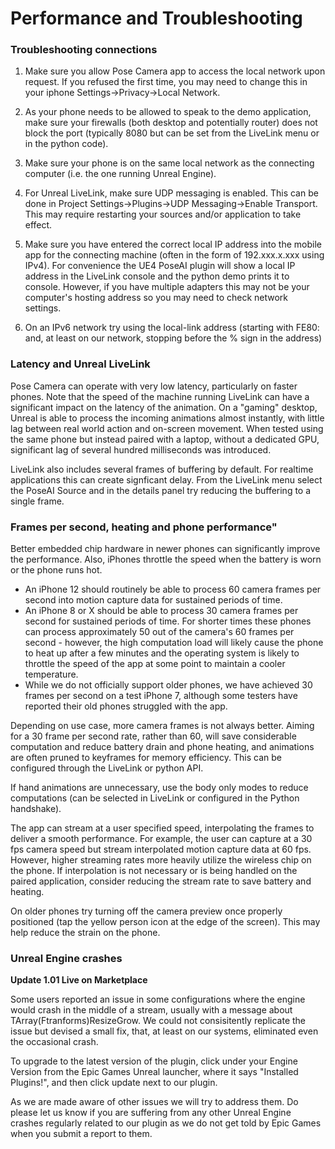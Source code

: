 Performance and Troubleshooting
===

### Troubleshooting connections

1.  ​Make sure you allow Pose Camera app to access the local network upon request. If you refused the first time, you may need to change this in your iphone Settings->Privacy->Local Network.
    
2.  As your phone needs to be allowed to speak to the demo application, make sure your firewalls (both desktop and potentially router) does not block the port (typically 8080 but can be set from the LiveLink menu or in the python code).
    
3.  Make sure your phone is on the same local network as the connecting computer (i.e. the one running Unreal Engine).
    
4.  For Unreal LiveLink, make sure UDP messaging is enabled. This can be done in Project Settings->Plugins->UDP Messaging->Enable Transport. This may require restarting your sources and/or application to take effect.
    
5.  Make sure you have entered the correct local IP address into the mobile app for the connecting machine (often in the form of 192.xxx.x.xxx using IPv4). For convenience the UE4 PoseAI plugin will show a local IP address in the LiveLink console and the python demo prints it to console. However, if you have multiple adapters this may not be your computer's hosting address so you may need to check network settings.
    
6.  On an IPv6 network try using the local-link address (starting with FE80: and, at least on our network, stopping before the % sign in the address)

### Latency and Unreal LiveLink

Pose Camera can operate with very low latency, particularly on faster phones. Note that the speed of the machine running LiveLink can have a significant impact on the latency of the animation. On a "gaming" desktop, Unreal is able to process the incoming animations almost instantly, with little lag between real world action and on-screen movement. When tested using the same phone but instead paired with a laptop, without a dedicated GPU, significant lag of several hundred milliseconds was introduced.

LiveLink also includes several frames of buffering by default. For realtime applications this can create signficant delay. From the LiveLink menu select the PoseAI Source and in the details panel try reducing the buffering to a single frame.

### Frames per second, heating and phone performance"

Better embedded chip hardware in newer phones can significantly improve the performance. Also, iPhones throttle the speed when the battery is worn or the phone runs hot.

-   An iPhone 12 should routinely be able to process 60 camera frames per second into motion capture data for sustained periods of time.
-   An iPhone 8 or X should be able to process 30 camera frames per second for sustained periods of time. For shorter times these phones can process approximately 50 out of the camera's 60 frames per second - however, the high computation load will likely cause the phone to heat up after a few minutes and the operating system is likely to throttle the speed of the app at some point to maintain a cooler temperature.
-   While we do not officially support older phones, we have achieved 30 frames per second on a test iPhone 7, although some testers have reported their old phones struggled with the app.
 
Depending on use case, more camera frames is not always better. Aiming for a 30 frame per second rate, rather than 60, will save considerable computation and reduce battery drain and phone heating, and animations are often pruned to keyframes for memory efficiency. This can be configured through the LiveLink or python API.

If hand animations are unnecessary, use the body only modes to reduce computations (can be selected in LiveLink or configured in the Python handshake).

The app can stream at a user specified speed, interpolating the frames to deliver a smooth performance. For example, the user can capture at a 30 fps camera speed but stream interpolated motion capture data at 60 fps. However, higher streaming rates more heavily utilize the wireless chip on the phone. If interpolation is not necessary or is being handled on the paired application, consider reducing the stream rate to save battery and heating.

On older phones try turning off the camera preview once properly positioned (tap the yellow person icon at the edge of the screen). This may help reduce the strain on the phone.

### Unreal Engine crashes

**Update 1.01 Live on Marketplace**

Some users reported an issue in some configurations where the engine would crash in the middle of a stream, usually with a message about TArray(Ftranforms)ResizeGrow. We could not consisitently replicate the issue but devised a small fix, that, at least on our systems, eliminated even the occasional crash.

To upgrade to the latest version of the plugin, click under your Engine Version from the Epic Games Unreal launcher, where it says "Installed Plugins!", and then click update next to our plugin.

As we are made aware of other issues we will try to address them. Do please let us know if you are suffering from any other Unreal Engine crashes regularly related to our plugin as we do not get told by Epic Games when you submit a report to them.



